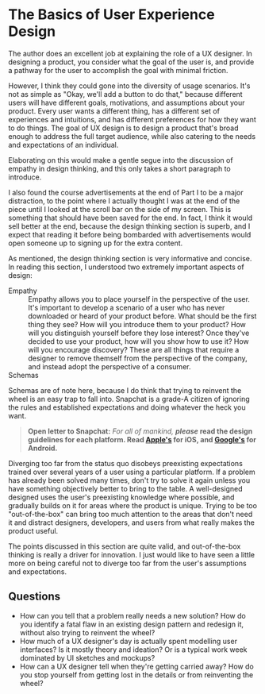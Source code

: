 # The Basics of User Experience Design

The author does an excellent job at explaining the role of a UX designer. In designing a product, you consider what the goal of the user is, and provide a pathway for the user to accomplish the goal with minimal friction.

However, I think they could gone into the diversity of usage scenarios. It's not as simple as "Okay, we'll add a button to do that," because different users will have different goals, motivations, and assumptions about your product. Every user wants a different thing, has a different set of experiences and intuitions, and has different preferences for how they want to do things. The goal of UX design is to design a product that's broad enough to address the full target audience, while also catering to the needs and expectations of an individual.

Elaborating on this would make a gentle segue into the discussion of empathy in design thinking, and this only takes a short paragraph to introduce.

I also found the course advertisements at the end of Part I to be a major distraction, to the point where I actually thought I was at the end of the piece until I looked at the scroll bar on the side of my screen. This is something that should have been saved for the end. In fact, I think it would sell better at the end, because the design thinking section is superb, and I expect that reading it before being bombarded with advertisements would open someone up to signing up for the extra content.

As mentioned, the design thinking section is very informative and concise. In reading this section, I understood two extremely important aspects of design:

 <dl>
  <dt>Empathy</dt>
  <dd>Empathy allows you to place yourself in the perspective of the user. It's important to develop a scenario of a user who has never downloaded or heard of your product before. What should be the first thing they see? How will you introduce them to your product? How will you distinguish yourself before they lose interest? Once they've decided to use your product, how will you show how to use it? How will you encourage discovery? These are all things that require a designer to remove themself from the perspective of the company, and instead adopt the perspective of a consumer.</dd>
  <dt>Schemas</dt>
  <dd></dd>
 </dl>

Schemas are of note here, because I do think that trying to reinvent the wheel is an easy trap to fall into. Snapchat is a grade-A citizen of ignoring the rules and established expectations and doing whatever the heck you want.

> **Open letter to Snapchat:** _For all of mankind,_ **_please_ read the design guidelines for each platform. Read [Apple's](https://developer.apple.com/design/human-interface-guidelines/ios/) for iOS, and [Google's](https://material.io/design) for Android.**

Diverging too far from the status quo disobeys preexisting expectations trained over several years of a user using a particular platform. If a problem has already been solved many times, don't try to solve it again unless you have something objectively better to bring to the table. A well-designed designed uses the user's preexisting knowledge where possible, and gradually builds on it for areas where the product is unique. Trying to be too "out-of-the-box" can bring too much attention to the areas that don't need it and distract designers, developers, and users from what really makes the product useful.

The points discussed in this section are quite valid, and out-of-the-box thinking is really a driver for innovation. I just would like to have seen a little more on being careful not to diverge too far from the user's assumptions and expectations.

## Questions

 - How can you tell that a problem really needs a new solution? How do you identify a fatal flaw in an existing design pattern and redesign it, without also trying to reinvent the wheel?
 - How much of a UX designer's day is actually spent modelling user interfaces? Is it mostly theory and ideation? Or is a typical work week dominated by UI sketches and mockups?
 - How can a UX designer tell when they're getting carried away? How do you stop yourself from getting lost in the details or from reinventing the wheel?
